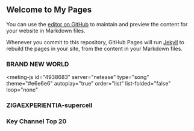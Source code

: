 ## Welcome to My Pages

You can use the [editor on GitHub](https://github.com/NightWords/NightWords.github.io/edit/master/index.md) to maintain and preview the content for your website in Markdown files.

Whenever you commit to this repository, GitHub Pages will run [Jekyll](https://jekyllrb.com/) to rebuild the pages in your site, from the content in your Markdown files.

### BRAND NEW WORLD

<!-- music player -->
<!-- require APlayer -->
<link rel="stylesheet" href="https://cdn.jsdelivr.net/npm/aplayer/dist/APlayer.min.css">

<script src="https://cdn.jsdelivr.net/npm/aplayer/dist/APlayer.min.js"></script>

<!-- require MetingJS -->

<script src="https://cdn.jsdelivr.net/npm/meting@2/dist/Meting.min.js"></script>

<meting-js
	id="4938683"
	server="netease"
	type="song"
	theme="#e6e6e6"
	autoplay="true"
	order="list"
	list-folded="false"
loop="none"

</meting-js>

### ZIGAEXPERIENTIA-supercell

<!-- require APlayer -->
<link rel="stylesheet" href="https://cdn.jsdelivr.net/npm/aplayer/dist/APlayer.min.css">
<script src="https://cdn.jsdelivr.net/npm/aplayer/dist/APlayer.min.js"></script>
<!-- require MetingJS -->
<script src="https://cdn.jsdelivr.net/npm/meting@2/dist/Meting.min.js"></script>
<meting-js
	id="643137029"
	server="netease"
	type="playlist"
	fixed="false"
	autoplay="true"
	theme="#e6e6e6"
	order="list"
	list-folded="false"
		   >
</meting-js>
<meting-js
id="2711370"
	server="netease"
	type="album"
	fixed="false"
	autoplay="true"
	theme="#e6e6e6"
	order="list"
	list-folded="false"
    loop="none"
		   >
</meting-js>

### Key Channel Top 20

<!-- require APlayer -->
<link rel="stylesheet" href="https://cdn.jsdelivr.net/npm/aplayer/dist/APlayer.min.css">
<script src="https://cdn.jsdelivr.net/npm/aplayer/dist/APlayer.min.js"></script>
<!-- require MetingJS -->
<script src="https://cdn.jsdelivr.net/npm/meting@2/dist/Meting.min.js"></script>
<meting-js
	id="4882972704"
	server="netease"
	type="playlist"
	fixed="false"
	autoplay="true"
	theme="#e6e6e6"
	order="list"
    loop="none"
	list-folded="false"
		   >
</meting-js>